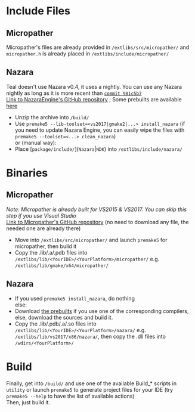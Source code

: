 # Include Files
## Micropather
Micropather's files are already provided in `/extlibs/src/micropather/` and `micropather.h` is already placed in `/extlibs/include/micropather/`

## Nazara
Teal doesn't use Nazara v0.4, it uses a nightly. You can use any Nazara nightly as long as it is more recent than [`commit 981c5b7`](https://github.com/DigitalPulseSoftware/NazaraEngine/commit/981c5b7e2719091fceb68d62664aff36b81c6838)  
[Link to NazaraEngine's GitHub repository](https://github.com/DigitalPulseSoftware/NazaraEngine) ; Some prebuilts are available [here](https://github.com/S6066/NazaraEngine/releases/tag/v0.4.y)  
- Unzip the archive into `/build/`  
- Use `premake5 --lib-toolset=<vs2017|gmake2|...> install_nazara` (if you need to update Nazara Engine, you can easily wipe the files with `premake5 --toolset=<...> clean_nazara`)  
or (manual way):  
- Place \[`package/include/`\](`Nazara`|`NDK`) into `/extlibs/include/nazara/`

# Binaries
## Micropather
*Note: Micropather is already built for VS2015 & VS2017. You can skip this step if you use Visual Studio*  
[Link to Micropather's GitHub repository](https://github.com/leethomason/MicroPather) (no need to download any file, the needed one are already there)  

- Move into `/extlibs/src/micropather/` and launch `premake5` for micropather, then build it  
- Copy the .lib/.a/.pdb files into `/extlibs/lib/<YourIDE>/<YourPlatform>/micropather/` e.g. `/extlibs/lib/gmake/x64/micropather/`

## Nazara
- If you used `premake5 install_nazara`, do nothing  
else:  
- Download [the prebuilts](https://github.com/S6066/NazaraEngine/releases/tag/v0.4.y) if you use one of the corresponding compilers, else, download the sources and build it.  
- Copy the .lib/.pdb/.a/.so files into `/extlibs/lib/<YourIDE>/<YourPlatform>/nazara/` e.g. `/extlibs/lib/vs2017/x86/nazara/`, then copy the .dll files into `/wdirs/<YourPlatform>/`

# Build
Finally, get into `/build/` and use one of the available Build_* scripts in `utility` or launch `premake5` to generate project files for your IDE (try `premake5 --help` to have the list of available actions)  
Then, just build it.